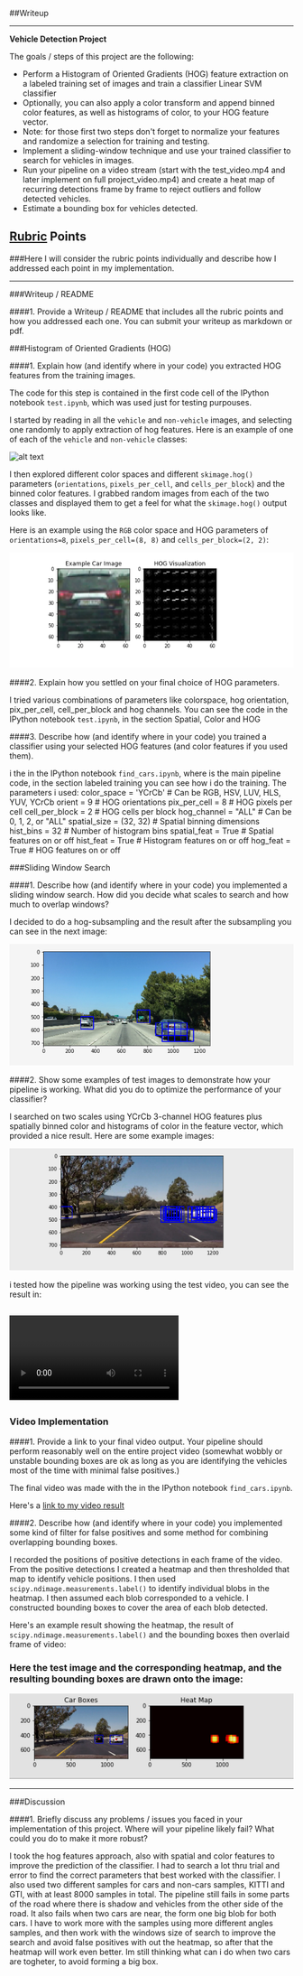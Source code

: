 ##Writeup

---

**Vehicle Detection Project**

The goals / steps of this project are the following:

* Perform a Histogram of Oriented Gradients (HOG) feature extraction on a labeled training set of images and train a classifier Linear SVM classifier
* Optionally, you can also apply a color transform and append binned color features, as well as histograms of color, to your HOG feature vector. 
* Note: for those first two steps don't forget to normalize your features and randomize a selection for training and testing.
* Implement a sliding-window technique and use your trained classifier to search for vehicles in images.
* Run your pipeline on a video stream (start with the test_video.mp4 and later implement on full project_video.mp4) and create a heat map of recurring detections frame by frame to reject outliers and follow detected vehicles.
* Estimate a bounding box for vehicles detected.

[//]: # (Image References)
[image1]: ./examples/car_not_car.png
[image2]: ./examples/hog_visualization_1.png
[image3]: ./examples/sliding_windows_1.png
[image4]: ./examples/sliding_window1.jpg
[image5]: ./examples/hog_subsampling.png
[image6]: ./examples/heatmap_1.png
[video1]: ./test_output.mp4
[video2]: ./output.mp4

## [Rubric](https://review.udacity.com/#!/rubrics/513/view) Points
###Here I will consider the rubric points individually and describe how I addressed each point in my implementation.  

---
###Writeup / README

####1. Provide a Writeup / README that includes all the rubric points and how you addressed each one.  You can submit your writeup as markdown or pdf.  

###Histogram of Oriented Gradients (HOG)

####1. Explain how (and identify where in your code) you extracted HOG features from the training images.

The code for this step is contained in the first code cell of the IPython notebook `test.ipynb`, which was used just for testing purpouses.  

I started by reading in all the `vehicle` and `non-vehicle` images, and selecting one randomly to apply extraction of hog features.  Here is an example of one of each of the `vehicle` and `non-vehicle` classes:

![alt text][image1]

I then explored different color spaces and different `skimage.hog()` parameters (`orientations`, `pixels_per_cell`, and `cells_per_block`) and the binned color features.  I grabbed random images from each of the two classes and displayed them to get a feel for what the `skimage.hog()` output looks like.

Here is an example using the `RGB` color space and HOG parameters of `orientations=8`, `pixels_per_cell=(8, 8)` and `cells_per_block=(2, 2)`:


![alt text][image2]

####2. Explain how you settled on your final choice of HOG parameters.

I tried various combinations of parameters like colorspace, hog orientation, pix_per_cell, cell_per_block and hog channels. You can see the code in the IPython notebook `test.ipynb`, in the section Spatial, Color and HOG

####3. Describe how (and identify where in your code) you trained a classifier using your selected HOG features (and color features if you used them).

i the in the IPython notebook `find_cars.ipynb`, where is the main pipeline code, in the section labeled training you can see how i do the training. 
The parameters i used:
color_space = 'YCrCb' # Can be RGB, HSV, LUV, HLS, YUV, YCrCb
orient = 9 # HOG orientations
pix_per_cell = 8 # HOG pixels per cell
cell_per_block = 2 # HOG cells per block
hog_channel = "ALL" # Can be 0, 1, 2, or "ALL"
spatial_size = (32, 32) # Spatial binning dimensions
hist_bins = 32   # Number of histogram bins
spatial_feat = True # Spatial features on or off
hist_feat = True # Histogram features on or off
hog_feat = True # HOG features on or off

###Sliding Window Search

####1. Describe how (and identify where in your code) you implemented a sliding window search.  How did you decide what scales to search and how much to overlap windows?

I decided to do a hog-subsampling and the result after the subsampling you can see in the next image:

![alt text][image3]

####2. Show some examples of test images to demonstrate how your pipeline is working.  What did you do to optimize the performance of your classifier?

I searched on two scales using YCrCb 3-channel HOG features plus spatially binned color and histograms of color in the feature vector, which provided a nice result.  Here are some example images:

![alt text][image5]

i tested how the pipeline was working using the test video, you can see the result in:

![alt text][video1]
---

### Video Implementation

####1. Provide a link to your final video output.  Your pipeline should perform reasonably well on the entire project video (somewhat wobbly or unstable bounding boxes are ok as long as you are identifying the vehicles most of the time with minimal false positives.)

The final video was made with the in the IPython notebook `find_cars.ipynb`.

Here's a [link to my video result](./output.mp4)



####2. Describe how (and identify where in your code) you implemented some kind of filter for false positives and some method for combining overlapping bounding boxes.

I recorded the positions of positive detections in each frame of the video.  From the positive detections I created a heatmap and then thresholded that map to identify vehicle positions.  I then used `scipy.ndimage.measurements.label()` to identify individual blobs in the heatmap.  I then assumed each blob corresponded to a vehicle.  I constructed bounding boxes to cover the area of each blob detected.  

Here's an example result showing the heatmap, the result of `scipy.ndimage.measurements.label()` and the bounding boxes then overlaid frame of video:

### Here the test image and the corresponding heatmap, and the resulting bounding boxes are drawn onto the image:

![alt text][image6]


---

###Discussion

####1. Briefly discuss any problems / issues you faced in your implementation of this project.  Where will your pipeline likely fail?  What could you do to make it more robust?

I took the hog features approach, also with spatial and color features to improve the prediction of the classifier. I had to search a lot thru trial and error to find the correct parameters that best worked with the classifier. I also used two different samples for cars and non-cars samples, KITTI and GTI, with at least 8000 samples in total. The pipeline still fails in some parts of the road where there is shadow and vehicles from the other side of the road. It also fails when two cars are near, the form one big blob for both cars. I have to work more with the samples using more different angles samples, and then work with the windows size of search to improve the search and avoid false positives with out the heatmap, so after that the heatmap will work even better. Im still thinking what can i do when two cars are togheter, to avoid forming a big box.


